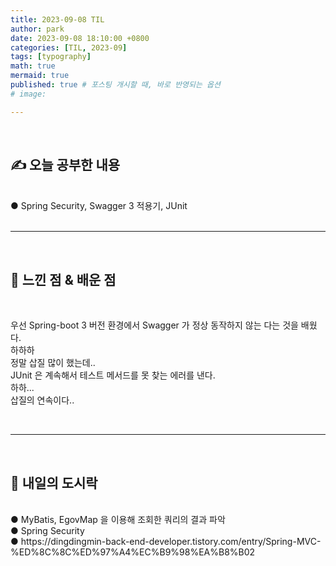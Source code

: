 ```yaml
---
title: 2023-09-08 TIL
author: park
date: 2023-09-08 18:10:00 +0800
categories: [TIL, 2023-09]
tags: [typography]
math: true
mermaid: true
published: true # 포스팅 개시할 때, 바로 반영되는 옵션
# image: 

---
```


<br>

## ✍ 오늘 공부한 내용

<br>
● Spring Security, Swagger 3 적용기, JUnit<br>
<br>

---

<br>

## 🧠 느낀 점 & 배운 점 

<br>

우선 Spring-boot 3 버전 환경에서 Swagger 가 정상 동작하지 않는 다는 것을 배웠다.<br>
하하하<br>
정말 삽질 많이 했는데..<br>
JUnit 은 계속해서 테스트 메서드를 못 찾는 에러를 낸다.<br>
하하...<br>
삽질의 연속이다..<br>

<br>

---

<br>

## 🍱 내일의 도시락

<br>
● MyBatis, EgovMap 을 이용해 조회한 쿼리의 결과 파악<br>
● Spring Security<br>
● https://dingdingmin-back-end-developer.tistory.com/entry/Spring-MVC-%ED%8C%8C%ED%97%A4%EC%B9%98%EA%B8%B02<br>
<br>
<br>